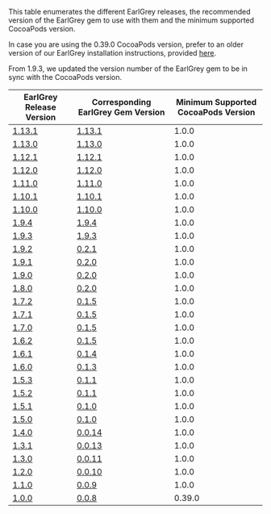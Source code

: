 This table enumerates the different EarlGrey releases, the recommended version of the EarlGrey gem to use with them and the minimum supported CocoaPods version.

In case you are using the 0.39.0 CocoaPods version, prefer to an older version of our EarlGrey installation instructions, provided [here](https://github.com/google/EarlGrey/tree/c37b01dc8047ed02746f9dc67eec75816565aa48/docs/install-and-run.md#step-2-add-earlgrey-as-a-framework-dependency).

From 1.9.3, we updated the version number of the EarlGrey gem to be in sync with the CocoaPods version.


EarlGrey Release Version                                       | Corresponding EarlGrey Gem Version                            | Minimum Supported CocoaPods Version
---------------------------------------------------------------|---------------------------------------------------------------|---------------------------------------------------------------
[1.13.1](https://github.com/google/EarlGrey/releases/tag/1.13.1) | [1.13.1](https://rubygems.org/gems/earlgrey/versions/1.13.1)   | 1.0.0
[1.13.0](https://github.com/google/EarlGrey/releases/tag/1.13.0) | [1.13.0](https://rubygems.org/gems/earlgrey/versions/1.13.0)   | 1.0.0
[1.12.1](https://github.com/google/EarlGrey/releases/tag/1.12.1) | [1.12.1](https://rubygems.org/gems/earlgrey/versions/1.12.1)   | 1.0.0
[1.12.0](https://github.com/google/EarlGrey/releases/tag/1.12.0) | [1.12.0](https://rubygems.org/gems/earlgrey/versions/1.12.0)   | 1.0.0
[1.11.0](https://github.com/google/EarlGrey/releases/tag/1.11.0) | [1.11.0](https://rubygems.org/gems/earlgrey/versions/1.11.0)   | 1.0.0
[1.10.1](https://github.com/google/EarlGrey/releases/tag/1.10.1) | [1.10.1](https://rubygems.org/gems/earlgrey/versions/1.10.1)   | 1.0.0
[1.10.0](https://github.com/google/EarlGrey/releases/tag/1.10.0) | [1.10.0](https://rubygems.org/gems/earlgrey/versions/1.10.0)   | 1.0.0
[1.9.4](https://github.com/google/EarlGrey/releases/tag/1.9.4) | [1.9.4](https://rubygems.org/gems/earlgrey/versions/1.9.4)   | 1.0.0
[1.9.3](https://github.com/google/EarlGrey/releases/tag/1.9.3) | [1.9.3](https://rubygems.org/gems/earlgrey/versions/1.9.3)   | 1.0.0
[1.9.2](https://github.com/google/EarlGrey/releases/tag/1.9.2) | [0.2.1](https://rubygems.org/gems/earlgrey/versions/0.2.1)   | 1.0.0
[1.9.1](https://github.com/google/EarlGrey/releases/tag/1.9.1) | [0.2.0](https://rubygems.org/gems/earlgrey/versions/0.2.0)   | 1.0.0
[1.9.0](https://github.com/google/EarlGrey/releases/tag/1.9.0) | [0.2.0](https://rubygems.org/gems/earlgrey/versions/0.2.0)   | 1.0.0
[1.8.0](https://github.com/google/EarlGrey/releases/tag/1.8.0) | [0.2.0](https://rubygems.org/gems/earlgrey/versions/0.2.0)   | 1.0.0
[1.7.2](https://github.com/google/EarlGrey/releases/tag/1.7.2) | [0.1.5](https://rubygems.org/gems/earlgrey/versions/0.1.5)   | 1.0.0
[1.7.1](https://github.com/google/EarlGrey/releases/tag/1.7.1) | [0.1.5](https://rubygems.org/gems/earlgrey/versions/0.1.5)   | 1.0.0
[1.7.0](https://github.com/google/EarlGrey/releases/tag/1.7.0) | [0.1.5](https://rubygems.org/gems/earlgrey/versions/0.1.5)   | 1.0.0
[1.6.2](https://github.com/google/EarlGrey/releases/tag/1.6.2) | [0.1.5](https://rubygems.org/gems/earlgrey/versions/0.1.5)   | 1.0.0
[1.6.1](https://github.com/google/EarlGrey/releases/tag/1.6.1) | [0.1.4](https://rubygems.org/gems/earlgrey/versions/0.1.4)   | 1.0.0
[1.6.0](https://github.com/google/EarlGrey/releases/tag/1.6.0) | [0.1.3](https://rubygems.org/gems/earlgrey/versions/0.1.3)   | 1.0.0
[1.5.3](https://github.com/google/EarlGrey/releases/tag/1.5.3) | [0.1.1](https://rubygems.org/gems/earlgrey/versions/0.1.1)   | 1.0.0
[1.5.2](https://github.com/google/EarlGrey/releases/tag/1.5.2) | [0.1.1](https://rubygems.org/gems/earlgrey/versions/0.1.1)   | 1.0.0
[1.5.1](https://github.com/google/EarlGrey/releases/tag/1.5.1) | [0.1.0](https://rubygems.org/gems/earlgrey/versions/0.1.0)   | 1.0.0
[1.5.0](https://github.com/google/EarlGrey/releases/tag/1.5.0) | [0.1.0](https://rubygems.org/gems/earlgrey/versions/0.1.0)   | 1.0.0
[1.4.0](https://github.com/google/EarlGrey/releases/tag/1.4.0) | [0.0.14](https://rubygems.org/gems/earlgrey/versions/0.0.14) | 1.0.0
[1.3.1](https://github.com/google/EarlGrey/releases/tag/1.3.1) | [0.0.13](https://rubygems.org/gems/earlgrey/versions/0.0.13) | 1.0.0
[1.3.0](https://github.com/google/EarlGrey/releases/tag/1.3.0) | [0.0.11](https://rubygems.org/gems/earlgrey/versions/0.0.11) | 1.0.0
[1.2.0](https://github.com/google/EarlGrey/releases/tag/1.2.0) | [0.0.10](https://rubygems.org/gems/earlgrey/versions/0.0.10) | 1.0.0
[1.1.0](https://github.com/google/EarlGrey/releases/tag/1.1.0) | [0.0.9](https://rubygems.org/gems/earlgrey/versions/0.0.9)   | 1.0.0
[1.0.0](https://github.com/google/EarlGrey/releases/tag/1.0.0) | [0.0.8](https://rubygems.org/gems/earlgrey/versions/0.0.8)   | 0.39.0
